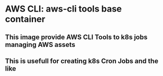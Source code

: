 # AWS CLI: aws-cli tools base container
## This image provide AWS CLI Tools to k8s jobs managing AWS assets
## This is usefull for creating k8s Cron Jobs and the like
